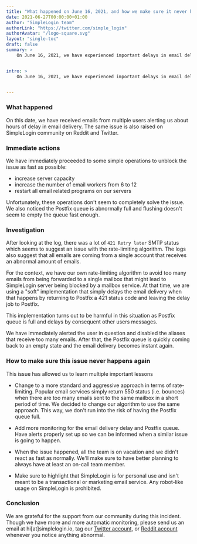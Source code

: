 ```yaml
---
title: "What happened on June 16, 2021, and how we make sure it never happens again"
date: 2021-06-27T00:00:00+01:00
author: "SimpleLogin team"
authorLink: "https://twitter.com/simple_login"
authorAvatar: "/logo-square.svg"
layout: "single-toc"
draft: false
summary: >
    On June 16, 2021, we have experienced important delays in email delivery that has caused several issues. We are deeply sorry for this incident. Here's what happened, the investigation, and how to prevent this incident from happening again in the future.


intro: >
    On June 16, 2021, we have experienced important delays in email delivery that has caused several issues. We are deeply sorry for this incident. Here's what happened, the investigation, and how to prevent this incident from happening again in the future.


---
```


### What happened

On this date, we have received emails from multiple users alerting us about hours of delay in email delivery. The same issue is also raised on SimpleLogin community on Reddit and Twitter.

### Immediate actions

We have immediately proceeded to some simple operations to unblock the issue as fast as possible:
- increase server capacity
- increase the number of email workers from 6 to 12
- restart all email related programs on our servers

Unfortunately, these operations don't seem to completely solve the issue. We also noticed the Postfix queue is abnormally full and flushing doesn't seem to empty the queue fast enough.

### Investigation

After looking at the log, there was a lot of `421 Retry later` SMTP status which seems to suggest an issue with the rate-limiting algorithm. The logs also suggest that all emails are coming from a single account that receives an abnormal amount of emails.

For the context, we have our own rate-limiting algorithm to avoid too many emails from being forwarded to a single mailbox that might lead to SimpleLogin server being blocked by a mailbox service. At that time, we are using a "soft" implementation that simply delays the email delivery when that happens by returning to Postfix a 421 status code and leaving the delay job to Postfix. 

This implementation turns out to be harmful in this situation as Postfix queue is full and delays by consequent other users messages.

We have immediately alerted the user in question and disabled the aliases that receive too many emails. After that, the Postfix queue is quickly coming back to an empty state and the email delivery becomes instant again.

### How to make sure this issue never happens again

This issue has allowed us to learn multiple important lessons

- Change to a more standard and aggressive approach in terms of rate-limiting. Popular email services simply return 550 status (i.e. bounces) when there are too many emails sent to the same mailbox in a short period of time. We decided to change our algorithm to use the same approach. This way, we don't run into the risk of having the Postfix queue full.

- Add more monitoring for the email delivery delay and Postfix queue. Have alerts properly set up so we can be informed when a similar issue is going to happen.

- When the issue happened, all the team is on vacation and we didn't react as fast as normally. We'll make sure to have better planning to always have at least an on-call team member.

- Make sure to highlight that SimpleLogin is for personal use and isn't meant to be a transactional or marketing email service. Any robot-like usage on SimpleLogin is prohibited.

### Conclusion

We are grateful for the support from our community during this incident. Though we have more and more automatic monitoring, please send us an email at hi[at]simplelogin.io, tag our [Twitter account](https://twitter.com/simple_login), or [Reddit account](https://www.reddit.com/user/RealSimplelogin/) whenever you notice anything abnormal.





